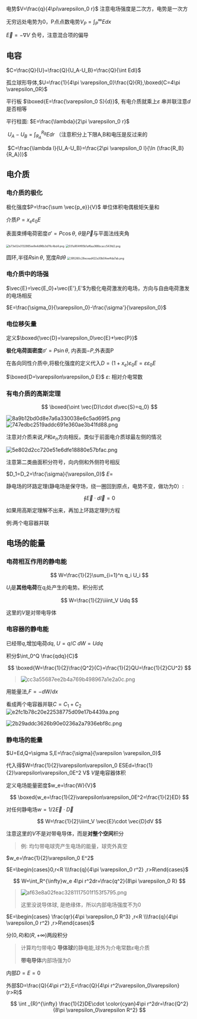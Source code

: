 电势$V=\frac{q}{4\pi\varepsilon_0 r}$  注意电场强度是二次方，电势是一次方

无穷远处电势为0，P点点数电势$V_P=\int_P^{\infty} Edx$

$\vec{E}=-\nabla V$   负号，注意混合项的偏导


## 电容

$C=\frac{Q}{U}=\frac{Q}{U_A-U_B}=\frac{Q}{\int Edl}$

孤立球形导体,$U=\frac{1}{4\pi \varepsilon_0}\frac{Q}{R},\boxed{C=4\pi \varepsilon_0R}$

平行板 $\boxed{E=\frac{\varepsilon_0 S}{d}}$, 有电介质就乘上$\varepsilon$  串并联注意$d$是否相等

平行柱面: $E=\frac{\lambda}{2\pi \varepsilon_0 r}$

​            $U_A-U_B=\int_{R_A}^{R_B}Edr$  （注意积分上下限A,B和电压是反过来的

​            $C=\frac{\lambda l}{U_A-U_B}=\frac{2\pi \varepsilon_0 l}{\ln (\frac{R_B}{R_A})}$



## 电介质

### 电介质的极化

极化强度$P=\frac{\sum \vec{p_e}}{V}$   单位体积电偶极矩矢量和

介质$P=x_e \varepsilon_0 E$ 

表面束缚电荷密度$\sigma'=P\cos\theta$, $\theta$是$\vec{P}$与平面法线夹角

<img src="../../_resources/b73e02e3132865ee9e4d96b3d78c4bd4.png" alt="b73e02e3132865ee9e4d96b3d78c4bd4.png" style="zoom:50%;" />

<img src="../../_resources/031a904ff85b1af6aa366bcacc543fd2.png" alt="031a904ff85b1af6aa366bcacc543fd2.png" style="zoom:50%;" />

圆环,半径$R\sin \theta$, 宽度$Rd\theta$
<img src="../../_resources/395260c28ecead422a30b04eeffda7ab.png" alt="395260c28ecead422a30b04eeffda7ab.png" style="zoom:50%;" />

### 电介质中的场强

$\vec{E}=\vec{E_0}+\vec{E'},E'$为极化电荷激发的电场，方向与自由电荷激发的电场相反

$E=\frac{\sigma_0}{\varepsilon_0}-\frac{\sigma'}{\varepsilon_0}$

### 电位移矢量

定义$\boxed{\vec{D}=\varepsilon_0\vec{E}+\vec{P}}$

**极化电荷面密度**$\sigma'=P\sin \theta$, 内表面$-P$,外表面P

在各向同性介质中,将极化强度的定义代入$D=(1+x_e)\varepsilon_0E=\varepsilon\varepsilon_0 E$

$\boxed{D=\varepsilon\varepsilon_0 E}$   $\varepsilon$: 相对介电常数

### 有电介质的高斯定理













$$
\boxed{\oint \vec{D}\cdot d\vec{S}=q_0}
$$













![8a9b12bd0d8e7a6a330038e6c5ad69f5.png](../../_resources/8a9b12bd0d8e7a6a330038e6c5ad69f5.png)
![747edbc2519addc691e360ae3b41fd88.png](../../_resources/747edbc2519addc691e360ae3b41fd88.png)

注意对介质来说,$P$和$e_n$方向相反。类似于前面电介质球最左侧的情况


![5e802d2cc720e51e6dfe18880e57bfac.png](../../_resources/5e802d2cc720e51e6dfe18880e57bfac.png)

注意第二类曲面积分符号，向内侧和外侧符号相反

$D_1=D_2=\frac{\sigma}{\varepsilon_0}$  $E=$

静电场的环路定理(静电场是保守场，绕一圈回到原点，电势不变，做功为0）:  












$$
\oint \vec{E}\cdot d \vec{l}=0
$$












如果用高斯定理解不出来，再加上环路定理列方程

例:两个电容器并联

## 电场的能量

### 电荷相互作用的静电能













$$
W=\frac{1}{2}\sum_{i=1}^n q_i U_i
$$













$U_i$是**其他电荷**在$q_i$处产生的电势。积分形式












$$
W=\frac{1}{2}\iiint_V Udq
$$












这里的$V$是对带电导体

### 电容器的静电能

已经带$q$,增加电荷$dq$, $U=q/C$  $dW=Udq$

积分$\int_0^Q \frac{qdq}{C}$












$$
\boxed{W=\frac{1}{2}\frac{Q^2}{C}=\frac{1}{2}QU=\frac{1}{2}CU^2}
$$













> ![cc3a55687ee2b4a769b498967a1e2a0c.png](../../_resources/cc3a55687ee2b4a769b498967a1e2a0c.png)

用能量法,$F=-dW/dx$

看成两个电容器并联$C=C_1+C_2$
![e2fc1b78c20e22538775d09e17b4439a.png](../../_resources/e2fc1b78c20e22538775d09e17b4439a.png)

![2b29addc3626b90e0236a2a7936ebf8c.png](../../_resources/2b29addc3626b90e0236a2a7936ebf8c.png)



### 静电场的能量

$U=Ed,Q=\sigma S,E=\frac{\sigma}{\varepsilon \varepsilon_0}$

代入得$W=\frac{1}{2}\varepsilon\varepsilon_0 ESEd=\frac{1}{2}\varepsilon\varepsilon_0E^2 V$   $V$是电容器体积

定义电场能量密度$w_e=\frac{W}{V}$












$$
\boxed{w_e=\frac{1}{2}\varepsilon\varepsilon_0E^2=\frac{1}{2}ED}
$$












对任何静电场$w=1/2\vec{E}\cdot \vec{D}$












$$
W=\frac{1}{2}\iiint_V \vec{E}\cdot \vec{D}dV
$$












注意这里的$V$不是对带电导体，而是**对整个空间**积分

> 例: 均匀带电球壳产生电场的能量，球壳外真空

 $w_e=\frac{1}{2}\varepsilon_0 E^2$

$E=\begin{cases}0,r<R \\\frac{q}{4\pi \varepsilon_0 r^2} ,r>R\end{cases}$












$$
W=\int_R^{\infty}w_e 4\pi r^2dr=\frac{q^2}{8\pi \varepsilon_0 R}
$$













> ![af63e8a02feac3281117501f153f5795.png](../../_resources/af63e8a02feac3281117501f153f5795.png)
>
> 这里没说导体球, 是绝缘体，所以内部电场强度不为0

$E=\begin{cases} \frac{qr}{4\pi \varepsilon_0 R^3} ,r<R \\\frac{q}{4\pi \varepsilon_0 r^2} ,r>R\end{cases}$

分$(0,R)$和$(R,+\infty)$两段积分

> 计算均匀带电Q **导体球**的静电能,球外为介电常数$\varepsilon$电介质
>
> **带电导体**内部场强为0

内部$D=E=0$

外部$D=\frac{Q}{4\pi r^2},E=\frac{Q}{4\pi r^2\varepsilon_0\varepsilon}(r>R)$












$$
\int _{R}^{\infty} \frac{1}{2}DE\cdot \color{cyan}4\pi r^2dr=\frac{Q^2}{8\pi \varepsilon_0\varepsilon R^2}
$$












